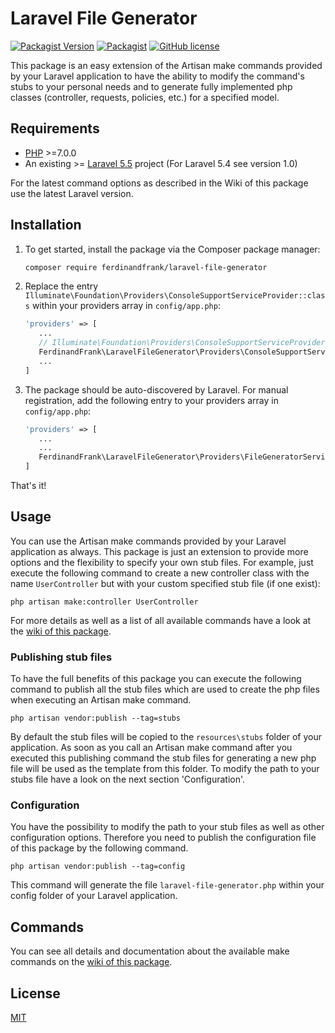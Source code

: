 # Laravel File Generator
[![Packagist Version](https://img.shields.io/packagist/v/ferdinandfrank/laravel-file-generator.svg)](https://packagist.org/packages/ferdinandfrank/laravel-file-generator)
[![Packagist](https://img.shields.io/packagist/dt/ferdinandfrank/laravel-file-generator.svg)](https://github.com/ferdinandfrank/laravel-file-generator)
[![GitHub license](https://img.shields.io/badge/license-MIT-blue.svg)](LICENSE)

This package is an easy extension of the Artisan make commands provided by your Laravel application to have the ability to modify the command's stubs 
to your personal needs and to generate fully implemented php classes (controller, requests, policies, etc.) for a specified model.

## Requirements
- [PHP](https://php.net) >=7.0.0
- An existing >= [Laravel 5.5](https://laravel.com/docs/master/installation) project (For Laravel 5.4 see version 1.0)

For the latest command options as described in the Wiki of this package use the latest Laravel version.

## Installation

1. To get started, install the package via the Composer package manager:

    ```bash
    composer require ferdinandfrank/laravel-file-generator
    ```
2. Replace the entry ` Illuminate\Foundation\Providers\ConsoleSupportServiceProvider::class` within your providers array in `config/app.php`:
 
     ```php
     'providers' => [
        ...
        // Illuminate\Foundation\Providers\ConsoleSupportServiceProvider::class,
        FerdinandFrank\LaravelFileGenerator\Providers\ConsoleSupportServiceProvider::class,
        ...
     ]
     ```
   
3. The package should be auto-discovered by Laravel. For manual registration, add the following entry to your providers array in `config/app.php`:
    
    ```php
    'providers' => [
       ...
       ...
       FerdinandFrank\LaravelFileGenerator\Providers\FileGeneratorServiceProvider::class
    ]
    ```

That's it!
    
## Usage
You can use the Artisan make commands provided by your Laravel application as always. This package is just an extension to provide more options and the flexibility to specify your own stub files.
For example, just execute the following command to create a new controller class with the name `UserController` but with your custom specified stub file (if one exist):

    php artisan make:controller UserController
    
For more details as well as a list of all available commands have a look at the [wiki of this package](https://github.com/ferdinandfrank/laravel-file-generator/wiki).    
    
### Publishing stub files    
To have the full benefits of this package you can execute the following command to publish all the stub
files which are used to create the php files when executing an Artisan make command.

    php artisan vendor:publish --tag=stubs
    
By default the stub files will be copied to the `resources\stubs` folder of your application. As soon as you call
an Artisan make command after you executed this publishing command the stub files for generating
a new php file will be used as the template from this folder. To modify the path to your stubs file have a look
on the next section 'Configuration'.

### Configuration
You have the possibility to modify the path to your stub files as well as other configuration options.
Therefore you need to publish the configuration file of this package by the following command.

    php artisan vendor:publish --tag=config
    
This command will generate the file `laravel-file-generator.php` within your config folder of your Laravel application.

## Commands
You can see all details and documentation about the available make commands on the [wiki of this package](https://github.com/ferdinandfrank/laravel-file-generator/wiki). 

## License
[MIT](LICENSE)
